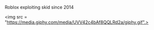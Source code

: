 Roblox exploiting skid since 2014

<img src = "https://media.giphy.com/media/UVV42c4bAf8QQLRd2a/giphy.gif".>
